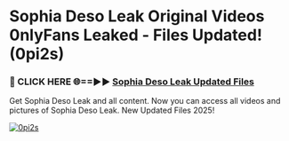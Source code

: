 # Sophia Deso Leak Original Videos 0nlyFans Leaked - Files Updated! (0pi2s)

<h3>🔴 CLICK HERE 🌐==►► <a href="https://tinyurl.com/3hn5wdd3" rel="nofollow">Sophia Deso Leak Updated Files</a></h3>

Get Sophia Deso Leak and all content. Now you can access all videos and pictures of Sophia Deso Leak. New Updated Files 2025!

[![0pi2s](https://i.imgur.com/4HnBqBT.gif)](https://tinyurl.com/3hn5wdd3)

